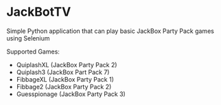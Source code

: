 # JackBotTV

Simple Python application that can play basic JackBox Party Pack games using Selenium

Supported Games:
* QuiplashXL (JackBox Party Pack 2)
* Quiplash3 (JackBox Part Pack 7)
* FibbageXL (JackBox Party Pack 1)
* Fibbage2 (JackBox Party Pack 2)
* Guesspionage (JackBox Party Pack 3)